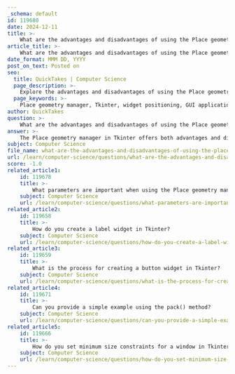 ```yaml
---
_schema: default
id: 119680
date: 2024-12-11
title: >-
    What are the advantages and disadvantages of using the Place geometry manager?
article_title: >-
    What are the advantages and disadvantages of using the Place geometry manager?
date_format: MMM DD, YYYY
post_on_text: Posted on
seo:
  title: QuickTakes | Computer Science
  page_description: >-
    Explore the advantages and disadvantages of using the Place geometry manager in Tkinter for precise widget positioning in GUI applications.
  page_keywords: >-
    Place geometry manager, Tkinter, widget positioning, GUI applications, advantages, disadvantages, precise control, flexible layout, relative positioning, maintenance complexity, automatic resizing, dynamic content, geometry managers
author: QuickTakes
question: >-
    What are the advantages and disadvantages of using the Place geometry manager?
answer: >-
    The Place geometry manager in Tkinter offers both advantages and disadvantages when it comes to positioning widgets in a GUI application. Here’s a detailed overview:\n\n### Advantages of Using the Place Geometry Manager\n\n1. **Precise Control**: The Place geometry manager allows for exact positioning of widgets using absolute or relative coordinates. This means you can specify the exact (x, y) coordinates for each widget, which is particularly useful for complex layouts where precise alignment is necessary.\n\n2. **Flexibility**: It provides flexibility in widget placement, allowing developers to position widgets in a way that may not be possible with the other geometry managers (Pack and Grid). This is beneficial in scenarios where a specific layout is required.\n\n3. **Relative Positioning**: The Place manager supports relative positioning through attributes like `relx`, `rely`, `relwidth`, and `relheight`, which can be useful for responsive designs where the layout needs to adapt to different window sizes.\n\n4. **No Need for Invisible Rows/Columns**: Unlike the Grid manager, which may require the use of invisible rows or columns for padding, Place allows for direct placement without such workarounds.\n\n### Disadvantages of Using the Place Geometry Manager\n\n1. **Complexity in Maintenance**: While it offers precise control, managing the layout can become cumbersome, especially as the number of widgets increases. Adjusting the position of one widget may require recalculating the positions of others, leading to a more complex codebase.\n\n2. **Lack of Automatic Resizing**: The Place manager does not automatically adjust the layout when the window is resized. This can lead to widgets overlapping or being positioned outside the visible area if not managed carefully.\n\n3. **Not Ideal for Dynamic Content**: For applications where the content size may change (like adding or removing widgets), Place can be less effective compared to Grid or Pack, which handle dynamic layouts more gracefully.\n\n4. **Mixing Geometry Managers**: It is generally advised not to mix different geometry managers (Pack, Grid, and Place) within the same parent widget. This can lead to unpredictable behavior and layout issues.\n\nIn summary, while the Place geometry manager provides a high degree of control over widget placement, it can introduce complexity and maintenance challenges, particularly in dynamic or responsive applications. It is best used in scenarios where precise positioning is essential and the layout is relatively static.
subject: Computer Science
file_name: what-are-the-advantages-and-disadvantages-of-using-the-place-geometry-manager.md
url: /learn/computer-science/questions/what-are-the-advantages-and-disadvantages-of-using-the-place-geometry-manager
score: -1.0
related_article1:
    id: 119678
    title: >-
        What parameters are important when using the Place geometry manager?
    subject: Computer Science
    url: /learn/computer-science/questions/what-parameters-are-important-when-using-the-place-geometry-manager
related_article2:
    id: 119658
    title: >-
        How do you create a label widget in Tkinter?
    subject: Computer Science
    url: /learn/computer-science/questions/how-do-you-create-a-label-widget-in-tkinter
related_article3:
    id: 119659
    title: >-
        What is the process for creating a button widget in Tkinter?
    subject: Computer Science
    url: /learn/computer-science/questions/what-is-the-process-for-creating-a-button-widget-in-tkinter
related_article4:
    id: 119671
    title: >-
        Can you provide a simple example using the pack() method?
    subject: Computer Science
    url: /learn/computer-science/questions/can-you-provide-a-simple-example-using-the-pack-method
related_article5:
    id: 119666
    title: >-
        How do you set minimum size constraints for a window in Tkinter?
    subject: Computer Science
    url: /learn/computer-science/questions/how-do-you-set-minimum-size-constraints-for-a-window-in-tkinter
---
```


&nbsp;